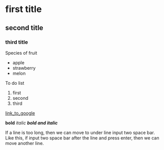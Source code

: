 # first title

## second title

### third title

Species of fruit
- apple
- strawberry
- melon

To do list
1. first
2. second
3. third

[link_to_google](https://www.google.com/)

**bold**
_italic_
_**bold and italic**_


If a line is too long, then we can move to under line input two space bar.  
Like this, if input two space bar after the line and press enter, then we can move another line.



